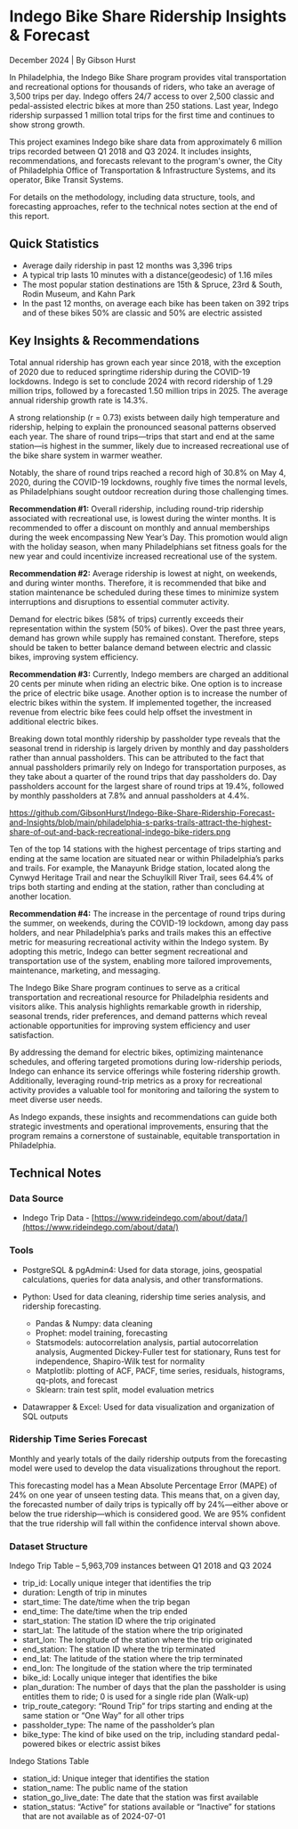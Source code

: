 # Indego Bike Share Ridership Insights & Forecast
December 2024 | By Gibson Hurst

In Philadelphia, the Indego Bike Share program provides vital transportation and recreational options for thousands of riders, who take an average of 3,500 trips per day. Indego offers 24/7 access to over 2,500 classic and pedal-assisted electric bikes at more than 250 stations. Last year, Indego ridership surpassed 1 million total trips for the first time and continues to show strong growth.

This project examines Indego bike share data from approximately 6 million trips recorded between Q1 2018 and Q3 2024. It includes insights, recommendations, and forecasts relevant to the program's owner, the City of Philadelphia Office of Transportation & Infrastructure Systems, and its operator, Bike Transit Systems.

For details on the methodology, including data structure, tools, and forecasting approaches, refer to the technical notes section at the end of this report.

## Quick Statistics
- Average daily ridership in past 12 months was 3,396 trips
- A typical trip lasts 10 minutes with a distance(geodesic) of 1.16 miles
- The most popular station destinations are 15th & Spruce, 23rd & South, Rodin Museum, and Kahn Park
- In the past 12 months, on average each bike has been taken on 392 trips and of these bikes 50% are classic and 50% are electric assisted

## Key Insights & Recommendations

Total annual ridership has grown each year since 2018, with the exception of 2020 due to reduced springtime ridership during the COVID-19 lockdowns. Indego is set to conclude 2024 with record ridership of 1.29 million trips, followed by a forecasted 1.50 million trips in 2025. The average annual ridership growth rate is 14.3%.

A strong relationship (r = 0.73) exists between daily high temperature and ridership, helping to explain the pronounced seasonal patterns observed each year. The share of round trips—trips that start and end at the same station—is highest in the summer, likely due to increased recreational use of the bike share system in warmer weather.

Notably, the share of round trips reached a record high of 30.8% on May 4, 2020, during the COVID-19 lockdowns, roughly five times the normal levels, as Philadelphians sought outdoor recreation during those challenging times.

**Recommendation #1:**  Overall ridership, including round-trip ridership associated with recreational use, is lowest during the winter months. It is recommended to offer a discount on monthly and annual memberships during the week encompassing New Year’s Day. This promotion would align with the holiday season, when many Philadelphians set fitness goals for the new year and could incentivize increased recreational use of the system.

**Recommendation #2:**  Average ridership is lowest at night, on weekends, and during winter months. Therefore, it is recommended that bike and station maintenance be scheduled during these times to minimize system interruptions and disruptions to essential commuter activity.

Demand for electric bikes (58% of trips) currently exceeds their representation within the system (50% of bikes). Over the past three years, demand has grown while supply has remained constant. Therefore, steps should be taken to better balance demand between electric and classic bikes, improving system efficiency.

**Recommendation #3:**  Currently, Indego members are charged an additional 20 cents per minute when riding an electric bike. One option is to increase the price of electric bike usage. Another option is to increase the number of electric bikes within the system. If implemented together, the increased revenue from electric bike fees could help offset the investment in additional electric bikes.

Breaking down total monthly ridership by passholder type reveals that the seasonal trend in ridership is largely driven by monthly and day passholders rather than annual passholders. This can be attributed to the fact that annual passholders primarily rely on Indego for transportation purposes, as they take about a quarter of the round trips that day passholders do. Day passholders account for the largest share of round trips at 19.4%, followed by monthly passholders at 7.8% and annual passholders at 4.4%.

https://github.com/GibsonHurst/Indego-Bike-Share-Ridership-Forecast-and-Insights/blob/main/philadelphia-s-parks-trails-attract-the-highest-share-of-out-and-back-recreational-indego-bike-riders.png

Ten of the top 14 stations with the highest percentage of trips starting and ending at the same location are situated near or within Philadelphia’s parks and trails. For example, the Manayunk Bridge station, located along the Cynwyd Heritage Trail and near the Schuylkill River Trail, sees 64.4% of trips both starting and ending at the station, rather than concluding at another location.

**Recommendation #4:**  The increase in the percentage of round trips during the summer, on weekends, during the COVID-19 lockdown, among day pass holders, and near Philadelphia’s parks and trails makes this an effective metric for measuring recreational activity within the Indego system. By adopting this metric, Indego can better segment recreational and transportation use of the system, enabling more tailored improvements, maintenance, marketing, and messaging.

The Indego Bike Share program continues to serve as a critical transportation and recreational resource for Philadelphia residents and visitors alike. This analysis highlights remarkable growth in ridership, seasonal trends, rider preferences, and demand patterns which reveal actionable opportunities for improving system efficiency and user satisfaction.

By addressing the demand for electric bikes, optimizing maintenance schedules, and offering targeted promotions during low-ridership periods, Indego can enhance its service offerings while fostering ridership growth. Additionally, leveraging round-trip metrics as a proxy for recreational activity provides a valuable tool for monitoring and tailoring the system to meet diverse user needs.

As Indego expands, these insights and recommendations can guide both strategic investments and operational improvements, ensuring that the program remains a cornerstone of sustainable, equitable transportation in Philadelphia.

## Technical Notes

### Data Source

- Indego Trip Data -  [https://www.rideindego.com/about/data/](https://www.rideindego.com/about/data/)

### Tools

- PostgreSQL & pgAdmin4: Used for data storage, joins, geospatial calculations, queries for data analysis, and other transformations.

- Python: Used for data cleaning, ridership time series analysis, and ridership forecasting.
	- Pandas & Numpy: data cleaning
	- Prophet: model training, forecasting
	- Statsmodels: autocorrelation analysis, partial autocorrelation analysis, Augmented Dickey-Fuller test for stationary, Runs test for independence, Shapiro-Wilk test for normality
	- Matplotlib: plotting of ACF, PACF, time series, residuals, histograms, qq-plots, and forecast
	- Sklearn: train test split, model evaluation metrics

- Datawrapper & Excel: Used for data visualization and organization of SQL outputs

### Ridership Time Series Forecast

Monthly and yearly totals of the daily ridership outputs from the forecasting model were used to develop the data visualizations throughout the report.

This forecasting model has a Mean Absolute Percentage Error (MAPE) of 24% on one year of unseen testing data. This means that, on a given day, the forecasted number of daily trips is typically off by 24%—either above or below the true ridership—which is considered good. We are 95% confident that the true ridership will fall within the confidence interval shown above.

### Dataset Structure

Indego Trip Table – 5,963,709 instances between Q1 2018 and Q3 2024

- trip_id: Locally unique integer that identifies the trip
- duration: Length of trip in minutes
- start_time: The date/time when the trip began
- end_time: The date/time when the trip ended
- start_station: The station ID where the trip originated
- start_lat: The latitude of the station where the trip originated
- start_lon: The longitude of the station where the trip originated
- end_station: The station ID where the trip terminated
- end_lat: The latitude of the station where the trip terminated
- end_lon: The longitude of the station where the trip terminated
- bike_id: Locally unique integer that identifies the bike
- plan_duration: The number of days that the plan the passholder is using entitles them to ride; 0 is used for a single ride plan (Walk-up)
- trip_route_category: “Round Trip” for trips starting and ending at the same station or “One Way” for all other trips
- passholder_type: The name of the passholder’s plan
- bike_type: The kind of bike used on the trip, including standard pedal-powered bikes or electric assist bikes

Indego Stations Table
- station_id: Unique integer that identifies the station
- station_name: The public name of the station
- station_go_live_date: The date that the station was first available
- station_status: “Active” for stations available or “Inactive” for stations that are not available as of 2024-07-01
